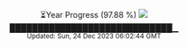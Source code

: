 <p align="center">
⏳Year Progress (97.88 %) <img src="https://file5s.ratemyserver.net/mobs/1062.gif"><br>
█████████████████████████████▁ <br>
<sub>Updated: Sun, 24 Dec 2023 06:02:44 GMT</sub>
</p>

